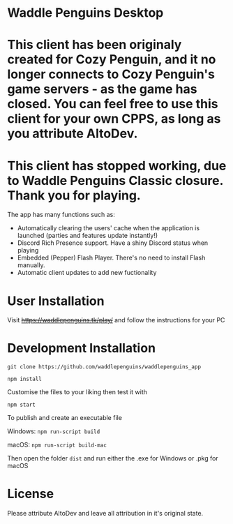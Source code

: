 # Waddle Penguins Desktop

# This client has been originaly created for Cozy Penguin, and it no longer connects to Cozy Penguin's game servers -  as the game has closed. You can feel free to use this client for your own CPPS, as long as you attribute AltoDev.

# This client has stopped working, due to Waddle Penguins Classic closure. Thank you for playing.
The app has many functions such as:
- Automatically clearing the users' cache when the application is launched (parties and features update instantly!)
- Discord Rich Presence support. Have a shiny Discord status when playing
- Embedded (Pepper) Flash Player. There's no need to install Flash manually.
- Automatic client updates to add new fuctionality
# User Installation
Visit ~~https://waddlepenguins.tk/play/~~ and follow the instructions for your PC
# Development Installation
`git clone https://github.com/waddlepenguins/waddlepenguins_app`

`npm install`

Customise the files to your liking then test it with

`npm start`

To publish and create an executable file

Windows: `npm run-script build`

macOS: `npm run-script build-mac`


Then open the folder `dist` and run either the .exe for Windows or .pkg for macOS
# License
Please attribute AltoDev and leave all attribution in it's original state.
